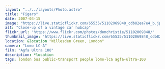 ```yaml
---
layout: "../../layouts/Photo.astro"
title: "Figaro"
date: 2007-04-15
image: "https://live.staticflickr.com/65535/51102069848_cdb82ea7e4_b.jpg"
alt: "Close-up of a vintage car hubcap"
flickr_url: "https://www.flickr.com/photos/domchristie/51102069848/"
thumbnail_image: "https://live.staticflickr.com/65535/51102069848_cdb82ea7e4_q.jpg"
location: &location "Willesden Green, London"
camera: "Lomo LC-A"
film: "Agfa Ultra 100"
description: *location
tags: london bus public-transport people lomo-lca agfa-ultra-100
---
```

